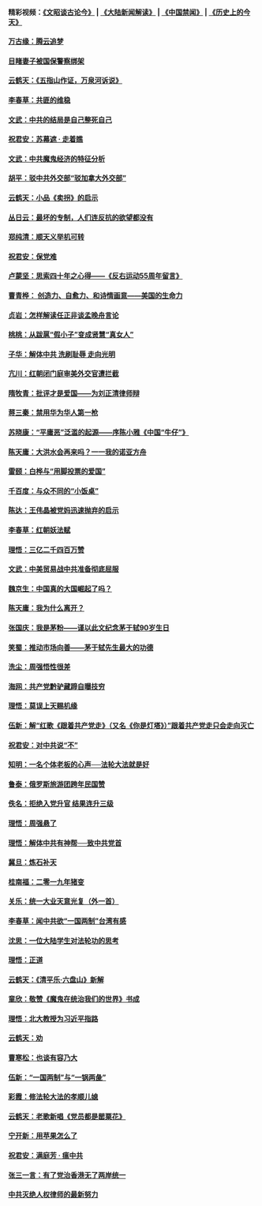 #### 精彩视频：[《文昭谈古论今》](https://github.com/gfw-breaker/wenzhao/blob/master/README.md?t=01220930) | [《大陆新闻解读》](https://github.com/gfw-breaker/ntdtv-comedy/blob/master/README.md?t=01220930) | [《中国禁闻》](https://github.com/gfw-breaker/ntdtv-news/blob/master/README.md?t=01220930) | [《历史上的今天》](https://github.com/gfw-breaker/today-in-history/blob/master/README.md?t=01220930) 

#### [万古缘：腾云追梦](../pages/nsc993/n10993120.md?t=01220930) 

#### [目睹妻子被国保警察绑架](../pages/nsc993/n10991525.md?t=01220930) 

#### [云鹤天：《五指山作证，万泉河诉说》](../pages/nsc993/n10991603.md?t=01220930) 

#### [李春草：共匪的维稳](../pages/nsc993/n10991348.md?t=01220930) 

#### [文武：中共的结局是自己整死自己](../pages/nsc993/n10989899.md?t=01220930) 

#### [祝君安：苏幕遮 · 走着瞧](../pages/nsc993/n10988901.md?t=01220930) 

#### [文武：中共魔鬼经济的特征分析](../pages/nsc993/n10987387.md?t=01220930) 

#### [胡平：驳中共外交部“驳加拿大外交部”](../pages/nsc993/n10987378.md?t=01220930) 

#### [云鹤天：小品《卖拐》的启示](../pages/nsc993/n10984392.md?t=01220930) 

#### [丛日云：最坏的专制，人们连反抗的欲望都没有](../pages/nsc993/n10984377.md?t=01220930) 

#### [郑纯清：顺天义举机可转](../pages/nsc993/n10984369.md?t=01220930) 

#### [祝君安：保党难](../pages/nsc993/n10984362.md?t=01220930) 

#### [卢蒙坚：思索四十年之心得——《反右运动55周年留言》](../pages/nsc993/n10984355.md?t=01220930) 

#### [曹青桦： 创造力、自愈力、和诗情画意——美国的生命力](../pages/nsc993/n10984216.md?t=01220930) 

#### [贞岩：怎样解读任正非谈孟晚舟言论](../pages/nsc993/n10984650.md?t=01220930) 

#### [桃桃：从跋扈“假小子”变成贤慧“真女人”](../pages/nsc993/n10984416.md?t=01220930) 

#### [子华：解体中共 洗刷耻辱 走向光明](../pages/nsc993/n10984019.md?t=01220930) 

#### [亢川：红朝闭门庭审美外交官遭拦截](../pages/nsc993/n10984050.md?t=01220930) 

#### [隋牧青：批评才是爱国——为刘正清律师辩](../pages/nsc993/n10983057.md?t=01220930) 

#### [蒋三秦：禁用华为华人第一枪](../pages/nsc993/n10982973.md?t=01220930) 

#### [苏晓康：“平庸恶”泛滥的起源——序陈小雅《中国“牛仔”》](../pages/nsc993/n10982008.md?t=01220930) 

#### [陈天庸：大洪水会再来吗？一一我的诺亚方舟](../pages/nsc993/n10981086.md?t=01220930) 

#### [雷颐：白桦与“用脚投票的爱国”](../pages/nsc993/n10981048.md?t=01220930) 

#### [千百度：与众不同的“小饭桌”](../pages/nsc993/n10978639.md?t=01220930) 

#### [陈达：王伟晶被党妈迅速抛弃的启示](../pages/nsc993/n10976450.md?t=01220930) 

#### [李春草：红朝妖法赋](../pages/nsc993/n10976387.md?t=01220930) 

#### [理悟：三亿二千四百万赞](../pages/nsc993/n10975966.md?t=01220930) 

#### [文武：中美贸易战中共准备彻底屈服](../pages/nsc993/n10974571.md?t=01220930) 

#### [魏京生：中国真的大国崛起了吗？](../pages/nsc993/n10974530.md?t=01220930) 

#### [陈天庸：我为什么离开？](../pages/nsc993/n10974493.md?t=01220930) 

#### [张国庆：我是茅粉——谨以此文纪念茅于轼90岁生日](../pages/nsc993/n10974477.md?t=01220930) 

#### [笑蜀：推动市场向善——茅于轼先生最大的功德](../pages/nsc993/n10974451.md?t=01220930) 

#### [洗尘：周强悟性很差](../pages/nsc993/n10973701.md?t=01220930) 

#### [海网：共产党黔驴藏蹄自曝技穷](../pages/nsc993/n10969562.md?t=01220930) 

#### [理悟：莫误上天赐机缘](../pages/nsc993/n10969514.md?t=01220930) 

#### [伍新：解“红歌《跟着共产党走》（又名《你是灯塔》）”跟着共产党走只会走向灭亡](../pages/nsc993/n10969074.md?t=01220930) 

#### [祝君安：对中共说“不”](../pages/nsc993/n10968464.md?t=01220930) 

#### [知明：一名个体老板的心声──法轮大法就是好](../pages/nsc993/n10967473.md?t=01220930) 

#### [鲁泰：俄罗斯旅游团跨年民国赞](../pages/nsc993/n10967035.md?t=01220930) 

#### [佚名：拒绝入党升官  结果连升三级](../pages/nsc993/n10965069.md?t=01220930) 

#### [理悟：周强悬了](../pages/nsc993/n10965044.md?t=01220930) 

#### [理悟：解体中共有神帮──致中共党首](../pages/nsc993/n10963824.md?t=01220930) 

#### [冀旦：炼石补天](../pages/nsc993/n10963818.md?t=01220930) 

#### [桂南福：二零一九年猪变](../pages/nsc993/n10963774.md?t=01220930) 

#### [关乐：统一大业天意光复（外一首）](../pages/nsc993/n10963765.md?t=01220930) 

#### [李春草：闻中共欲“一国两制”台湾有感](../pages/nsc993/n10963761.md?t=01220930) 

#### [沈思：一位大陆学生对法轮功的思考](../pages/nsc993/n10960706.md?t=01220930) 

#### [理悟：正道](../pages/nsc993/n10960529.md?t=01220930) 

#### [云鹤天：《清平乐‧六盘山》新解](../pages/nsc993/n10959258.md?t=01220930) 

#### [童欣：敬赞《魔鬼在统治我们的世界》书成](../pages/nsc993/n10959244.md?t=01220930) 

#### [理悟：北大教授为习近平指路](../pages/nsc993/n10959234.md?t=01220930) 

#### [云鹤天：劝](../pages/nsc993/n10959226.md?t=01220930) 

#### [曹寒松：也谈有容乃大](../pages/nsc993/n10959191.md?t=01220930) 

#### [伍新：“一国两制”与“一锅两彘”](../pages/nsc993/n10958297.md?t=01220930) 

#### [彩霞：修法轮大法的孝顺儿媳](../pages/nsc993/n10958333.md?t=01220930) 

#### [云鹤天：老歌新唱《党员都是罂粟花》](../pages/nsc993/n10958225.md?t=01220930) 

#### [宁开新：用苹果怎么了](../pages/nsc993/n10955962.md?t=01220930) 

#### [祝君安：满庭芳 · 瘟中共](../pages/nsc993/n10955949.md?t=01220930) 

#### [张三一言：有了党治香港无了两岸统一](../pages/nsc993/n10955943.md?t=01220930) 

#### [中共灭绝人权律师的最新努力](../pages/nsc993/n10954725.md?t=01220930) 

